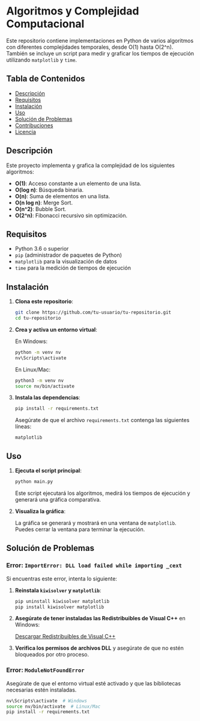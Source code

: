 # Algoritmos y Complejidad Computacional

Este repositorio contiene implementaciones en Python de varios algoritmos con diferentes complejidades temporales, desde O(1) hasta O(2^n). También se incluye un script para medir y graficar los tiempos de ejecución utilizando `matplotlib` y `time`.

## Tabla de Contenidos

- [Descripción](#descripción)
- [Requisitos](#requisitos)
- [Instalación](#instalación)
- [Uso](#uso)
- [Solución de Problemas](#solución-de-problemas)
- [Contribuciones](#contribuciones)
- [Licencia](#licencia)

## Descripción

Este proyecto implementa y grafica la complejidad de los siguientes algoritmos:

- **O(1)**: Acceso constante a un elemento de una lista.
- **O(log n)**: Búsqueda binaria.
- **O(n)**: Suma de elementos en una lista.
- **O(n log n)**: Merge Sort.
- **O(n^2)**: Bubble Sort.
- **O(2^n)**: Fibonacci recursivo sin optimización.

## Requisitos

- Python 3.6 o superior
- `pip` (administrador de paquetes de Python)
- `matplotlib` para la visualización de datos
- `time` para la medición de tiempos de ejecución

## Instalación

1. **Clona este repositorio**:

    ```bash
    git clone https://github.com/tu-usuario/tu-repositorio.git
    cd tu-repositorio
    ```

2. **Crea y activa un entorno virtual**:

    En Windows:
    ```bash
    python -m venv nv
    nv\Scripts\activate
    ```

    En Linux/Mac:
    ```bash
    python3 -m venv nv
    source nv/bin/activate
    ```

3. **Instala las dependencias**:

    ```bash
    pip install -r requirements.txt
    ```

    Asegúrate de que el archivo `requirements.txt` contenga las siguientes líneas:
    ```plaintext
    matplotlib
    ```

## Uso

1. **Ejecuta el script principal**:

    ```bash
    python main.py
    ```

    Este script ejecutará los algoritmos, medirá los tiempos de ejecución y generará una gráfica comparativa.

2. **Visualiza la gráfica**:

    La gráfica se generará y mostrará en una ventana de `matplotlib`. Puedes cerrar la ventana para terminar la ejecución.

## Solución de Problemas

### Error: `ImportError: DLL load failed while importing _cext`

Si encuentras este error, intenta lo siguiente:

1. **Reinstala `kiwisolver` y `matplotlib`**:

    ```bash
    pip uninstall kiwisolver matplotlib
    pip install kiwisolver matplotlib
    ```

2. **Asegúrate de tener instaladas las Redistribuibles de Visual C++** en Windows:

    [Descargar Redistribuibles de Visual C++](https://learn.microsoft.com/en-us/cpp/windows/latest-supported-vc-redist?view=msvc-170)

3. **Verifica los permisos de archivos DLL** y asegúrate de que no estén bloqueados por otro proceso.

### Error: `ModuleNotFoundError`

Asegúrate de que el entorno virtual esté activado y que las bibliotecas necesarias estén instaladas.

```bash
nv\Scripts\activate  # Windows
source nv/bin/activate  # Linux/Mac
pip install -r requirements.txt
